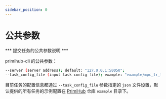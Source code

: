```yaml
---
sidebar_position: 0
---
```

# 公共参数

*** 提交任务的公共参数说明 ***

primihub-cli 的公共参数：

```bash
--server (server address); default: "127.0.0.1:50050";
--task_config_file (input task config file); example: "example/mpc_lr_task_conf.json"; Required;
```

目前任务的配置信息都通过 `--task_config_file` 参数指定的 `json` 文件设置，默认提供的所有任务的示例配置在 [PrimiHub](https://github.com/primihub/primihub) 仓库 `example` 目录下。